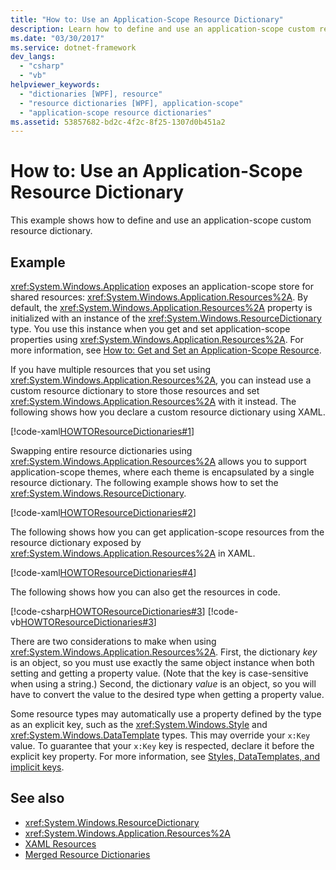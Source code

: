 ```yaml
---
title: "How to: Use an Application-Scope Resource Dictionary"
description: Learn how to define and use an application-scope custom resource dictionary in Windows Presentation Foundation (WPF).
ms.date: "03/30/2017"
ms.service: dotnet-framework
dev_langs: 
  - "csharp"
  - "vb"
helpviewer_keywords: 
  - "dictionaries [WPF], resource"
  - "resource dictionaries [WPF], application-scope"
  - "application-scope resource dictionaries"
ms.assetid: 53857682-bd2c-4f2c-8f25-1307d0b451a2
---
```

# How to: Use an Application-Scope Resource Dictionary

This example shows how to define and use an application-scope custom resource dictionary.

## Example

<xref:System.Windows.Application> exposes an application-scope store for shared resources: <xref:System.Windows.Application.Resources%2A>. By default, the <xref:System.Windows.Application.Resources%2A> property is initialized with an instance of the <xref:System.Windows.ResourceDictionary> type. You use this instance when you get and set application-scope properties using <xref:System.Windows.Application.Resources%2A>. For more information, see [How to: Get and Set an Application-Scope Resource](/previous-versions/dotnet/netframework-4.0/aa348547(v=vs.100)).

If you have multiple resources that you set using <xref:System.Windows.Application.Resources%2A>, you can instead use a custom resource dictionary to store those resources and set <xref:System.Windows.Application.Resources%2A> with it instead. The following shows how you declare a custom resource dictionary using XAML.

[!code-xaml[HOWTOResourceDictionaries#1](~/samples/snippets/csharp/VS_Snippets_Wpf/HowToResourceDictionaries/CSharp/MyResourceDictionary.xaml#1)]

Swapping entire resource dictionaries using <xref:System.Windows.Application.Resources%2A> allows you to support application-scope themes, where each theme is encapsulated by a single resource dictionary. The following example shows how to set the <xref:System.Windows.ResourceDictionary>.

[!code-xaml[HOWTOResourceDictionaries#2](~/samples/snippets/csharp/VS_Snippets_Wpf/HowToResourceDictionaries/CSharp/App.xaml#2)]

The following shows how you can get application-scope resources from the resource dictionary exposed by <xref:System.Windows.Application.Resources%2A> in XAML.

[!code-xaml[HOWTOResourceDictionaries#4](~/samples/snippets/csharp/VS_Snippets_Wpf/HowToResourceDictionaries/CSharp/MainWindow.xaml#4)]

The following shows how you can also get the resources in code.

[!code-csharp[HOWTOResourceDictionaries#3](~/samples/snippets/csharp/VS_Snippets_Wpf/HowToResourceDictionaries/CSharp/MainWindow.xaml.cs#3)]
[!code-vb[HOWTOResourceDictionaries#3](~/samples/snippets/visualbasic/VS_Snippets_Wpf/HowToResourceDictionaries/VB/MainWindow.xaml.vb#3)]

There are two considerations to make when using <xref:System.Windows.Application.Resources%2A>. First, the dictionary *key* is an object, so you must use exactly the same object instance when both setting and getting a property value. (Note that the key is case-sensitive when using a string.) Second, the dictionary *value* is an object, so you will have to convert the value to the desired type when getting a property value.

Some resource types may automatically use a property defined by the type as an explicit key, such as the <xref:System.Windows.Style> and <xref:System.Windows.DataTemplate> types. This may override your `x:Key` value. To guarantee that your `x:Key` key is respected, declare it before the explicit key property. For more information, see [Styles, DataTemplates, and implicit keys](../systems/xaml-resources-overview.md#styles-datatemplates-and-implicit-keys).

## See also

- <xref:System.Windows.ResourceDictionary>
- <xref:System.Windows.Application.Resources%2A>
- [XAML Resources](../systems/xaml-resources-overview.md)
- [Merged Resource Dictionaries](../systems/xaml-resources-merged-dictionaries.md)
